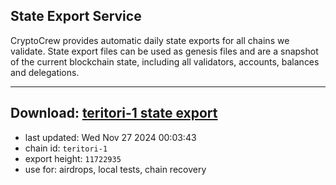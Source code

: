 ## State Export Service
CryptoCrew provides automatic daily state exports for all chains we validate. State export files can be used as genesis files and are a snapshot of the current blockchain state, including all validators, accounts, balances and delegations.

---
**Download: [teritori-1 state export](https://dl-eu2.ccvalidators.com/SERVICE/teritori/teritori-1_export_11722935.json)**
---

- last updated: Wed Nov 27 2024 00:03:43
- chain id: `teritori-1`
- export height: `11722935`
- use for: airdrops, local tests, chain recovery
